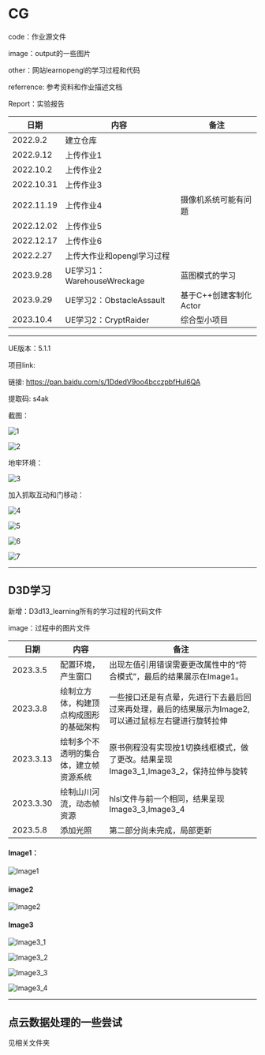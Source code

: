 # CG

code：作业源文件

image：output的一些图片

other：网站learnopengl的学习过程和代码

referrence: 参考资料和作业描述文档

Report：实验报告

| 日期 | 内容 |备注|
| ---- | ---- | ---- |
| 2022.9.2 | 建立仓库 ||
|2022.9.12|上传作业1||
|2022.10.2|上传作业2||
|2022.10.31|上传作业3||
|2022.11.19|上传作业4|摄像机系统可能有问题|
|2022.12.02|上传作业5||
|2022.12.17|上传作业6||
|2022.2.27|上传大作业和opengl学习过程||
|2023.9.28|UE学习1：WarehouseWreckage|蓝图模式的学习|
|2023.9.29|UE学习2：ObstacleAssault|基于C++创建客制化Actor|
|2023.10.4|UE学习2：CryptRaider|综合型小项目|

---

UE版本：5.1.1

项目link:

链接: https://pan.baidu.com/s/1DdedV9oo4bcczpbfHul6QA 

提取码: s4ak

截图：

![1](.\image\UE\1.png)

![2](.\image\UE\2.png)

地牢环境：

![3](.\image\UE\3.PNG)

加入抓取互动和门移动：

![4](.\image\UE\4.png)

![5](.\image\UE\5.png)

![6](.\image\UE\6.png)

![7](.\image\UE\7.png)


___

## D3D学习

新增：D3d13_learning所有的学习过程的代码文件

image：过程中的图片文件

| 日期 | 内容 |备注|
| ---- | ---- | ---- |
|2023.3.5|配置环境，产生窗口|出现左值引用错误需要更改属性中的“符合模式”，最后的结果展示在Image1。|
|2023.3.8|绘制立方体，构建顶点构成图形的基础架构|一些接口还是有点晕，先进行下去最后回过来再处理，最后的结果展示为Image2,可以通过鼠标左右键进行旋转拉伸|
|2023.3.13|绘制多个不透明的集合体，建立帧资源系统|原书例程没有实现按1切换线框模式，做了更改。结果呈现Image3_1,Image3_2，保持拉伸与旋转|
|2023.3.30|绘制山川河流，动态帧资源|hlsl文件与前一个相同，结果呈现Image3_3,Image3_4|
|2023.5.8|添加光照|第二部分尚未完成，局部更新|
#### Image1：

![Image1](.\image\Image1.png)

#### image2

![Image2](.\image\Image2.png)

#### Image3

![Image3_1](.\image\Image3_1.png)

![Image3_2](.\image\Image3_2.png)

![Image3_3](.\image\Image3_3.png)

![Image3_4](.\image\Image3_4.png)

___

## 点云数据处理的一些尝试

见相关文件夹
